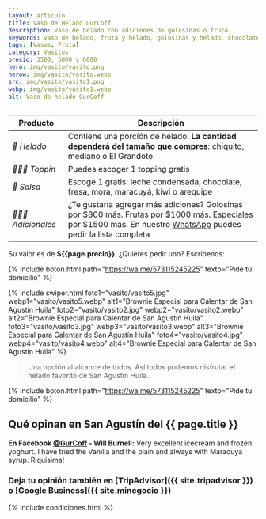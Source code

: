 ```yaml
---
layout: articulo
title: Vaso de Helado GurCoff
description: Vaso de helado con adiciones de golosinas o fruta.
keywords: vaso de helado, fruta y helado, golosinas y helado, chocolate y helado, helados, vaso con helado
tags: [Vasos, Fruta]
category: Vasitos
precio: 3500, 5000 y 6000
hero: img/vasito/vasito.png
herow: img/vasito/vasito.webp
src: img/vasito/vasito1.png
webp: img/vasito/vasito1.webp
alt: Vaso de helado GurCoff
---
```

| Producto | Descripción |
| ----------- | ------ |
| *🍦 Helado* | Contiene una porción de helado. **La cantidad dependerá del tamaño que compres**: chiquito, mediano o El Grandote |
| *🍬🍭🍓 Toppin* | Puedes escoger 1 topping gratis |
| *🍶 Salsa* | Escoge 1 gratis: leche condensada, chocolate, fresa, mora, maracuyá, kiwi o arequipe |
| *🍒🥝🧀 Adicionales* | ¿Te gustaría agregar más adiciones? Golosinas por $800 más. Frutas por $1000 más. Especiales por $1500 más. En nuestro [WhatsApp]({{site.whatsapp}}) puedes pedir la lista completa |

Su valor es de **${{page.precio}}**. ¿Quieres pedir uno? Escríbenos:

{% include boton.html path="https://wa.me/573115245225" texto="Pide tu domicilio" %}

<!-- Swiper -->
{% include swiper.html foto1="vasito/vasito5.jpg" webp1="vasito/vasito5.webp" alt1="Brownie Especial para Calentar de San Agustín Huila" foto2="vasito/vasito2.jpg" webp2="vasito/vasito2.webp" alt2="Brownie Especial para Calentar de San Agustín Huila" foto3="vasito/vasito3.jpg" webp3="vasito/vasito3.webp" alt3="Brownie Especial para Calentar de San Agustín Huila" foto4="vasito/vasito4.jpg" webp4="vasito/vasito4.webp" alt4="Brownie Especial para Calentar de San Agustín Huila" %}

>Una opción al alcance de todos. Así todos podemos disfrutar el helado favorito de San Agustín Huila.

{% include boton.html path="https://wa.me/573115245225" texto="Pide tu domicilio" %}

## Qué opinan en San Agustín del {{ page.title }}

**En Facebook [@GurCoff]({{site.facebook}}) - Will Burnell:** Very excellent icecream and frozen yoghurt. I have tried the Vanilla and the plain and always with Maracuya syrup. Riquisima!

### Deja tu opinión también en [TripAdvisor]({{ site.tripadvisor }}) o [Google Business]({{ site.minegocio }})

{% include condiciones.html %}
